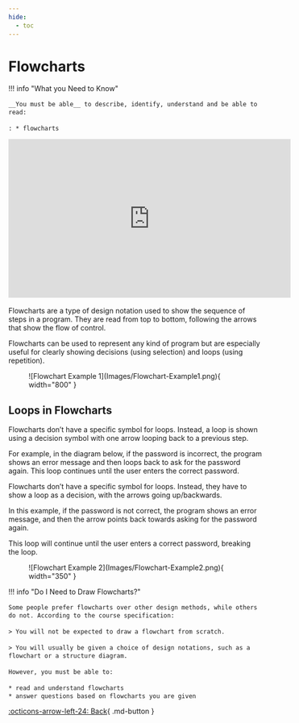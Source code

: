 ```yaml
---
hide:
  - toc
---
```


# Flowcharts

!!! info "What you Need to Know"

    __You must be able__ to describe, identify, understand and be able to read:
    
    : * flowcharts

<center>
<iframe width="560" height="315" src="https://www.youtube.com/embed/el7c5HCmfc4?si=P_XpVQDrVSSfCHwD" title="YouTube video player" frameborder="0" allow="accelerometer; autoplay; clipboard-write; encrypted-media; gyroscope; picture-in-picture; web-share" referrerpolicy="strict-origin-when-cross-origin" allowfullscreen></iframe>
</center>

Flowcharts are a type of design notation used to show the sequence of steps in a program. They are read from top to bottom, following the arrows that show the flow of control.

Flowcharts can be used to represent any kind of program but are especially useful for clearly showing decisions (using selection) and loops (using repetition).

<figure markdown="span">
      ![Flowchart Example 1](Images/Flowchart-Example1.png){ width="800" }
</figure>

## Loops in Flowcharts

Flowcharts don’t have a specific symbol for loops. Instead, a loop is shown using a decision symbol with one arrow looping back to a previous step.

For example, in the diagram below, if the password is incorrect, the program shows an error message and then loops back to ask for the password again. This loop continues until the user enters the correct password.


Flowcharts don’t have a specific symbol for loops. Instead, they have to show a loop as a decision, with the arrows going up/backwards.

In this example, if the password is not correct, the program shows an error message, and then the arrow points back towards asking for the password again. 

This loop will continue until the user enters a correct password, breaking the loop.

<figure markdown="span">
      ![Flowchart Example 2](Images/Flowchart-Example2.png){ width="350" }
</figure>

!!! info "Do I Need to Draw Flowcharts?"

    Some people prefer flowcharts over other design methods, while others do not. According to the course specification:

    > You will not be expected to draw a flowchart from scratch.

    > You will usually be given a choice of design notations, such as a flowchart or a structure diagram.

    However, you must be able to:

    * read and understand flowcharts
    * answer questions based on flowcharts you are given


[:octicons-arrow-left-24: Back](5.0_index.md){ .md-button }